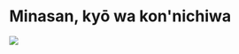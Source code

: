# Minasan, kyō wa kon'nichiwa

<img src="/path/to/https://i.pinimg.com/564x/dc/8c/c2/dc8cc2635d46fb1df5215eb417bfcde8.jpg">
